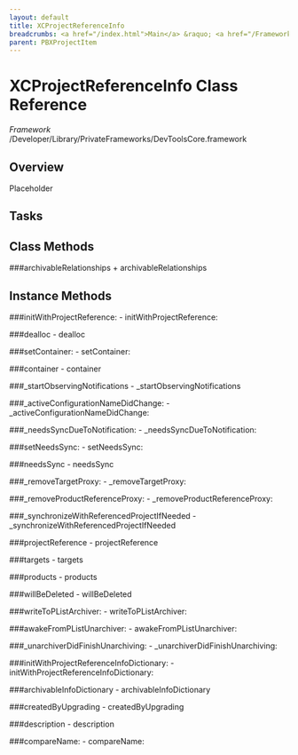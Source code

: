 ```yaml
---
layout: default
title: XCProjectReferenceInfo
breadcrumbs: <a href="/index.html">Main</a> &raquo; <a href="/Frameworks.html">Framework</a> &raquo; <a href="/Frameworks/DevToolsCore.html">DevToolsCore</a> &raquo; XCProjectReferenceInfo
parent: PBXProjectItem 
---
```

# XCProjectReferenceInfo Class Reference

*Framework* /Developer/Library/PrivateFrameworks/DevToolsCore.framework

## Overview

Placeholder

## Tasks

## Class Methods

<a name="+archivableRelationships"></a>
###archivableRelationships
    + archivableRelationships

## Instance Methods

<a name="-initWithProjectReference:"></a>
###initWithProjectReference:
    - initWithProjectReference:

<a name="-dealloc"></a>
###dealloc
    - dealloc

<a name="-setContainer:"></a>
###setContainer:
    - setContainer:

<a name="-container"></a>
###container
    - container

<a name="-_startObservingNotifications"></a>
###_startObservingNotifications
    - _startObservingNotifications

<a name="-_activeConfigurationNameDidChange:"></a>
###_activeConfigurationNameDidChange:
    - _activeConfigurationNameDidChange:

<a name="-_needsSyncDueToNotification:"></a>
###_needsSyncDueToNotification:
    - _needsSyncDueToNotification:

<a name="-setNeedsSync:"></a>
###setNeedsSync:
    - setNeedsSync:

<a name="-needsSync"></a>
###needsSync
    - needsSync

<a name="-_removeTargetProxy:"></a>
###_removeTargetProxy:
    - _removeTargetProxy:

<a name="-_removeProductReferenceProxy:"></a>
###_removeProductReferenceProxy:
    - _removeProductReferenceProxy:

<a name="-_synchronizeWithReferencedProjectIfNeeded"></a>
###_synchronizeWithReferencedProjectIfNeeded
    - _synchronizeWithReferencedProjectIfNeeded

<a name="-projectReference"></a>
###projectReference
    - projectReference

<a name="-targets"></a>
###targets
    - targets

<a name="-products"></a>
###products
    - products

<a name="-willBeDeleted"></a>
###willBeDeleted
    - willBeDeleted

<a name="-writeToPListArchiver:"></a>
###writeToPListArchiver:
    - writeToPListArchiver:

<a name="-awakeFromPListUnarchiver:"></a>
###awakeFromPListUnarchiver:
    - awakeFromPListUnarchiver:

<a name="-_unarchiverDidFinishUnarchiving:"></a>
###_unarchiverDidFinishUnarchiving:
    - _unarchiverDidFinishUnarchiving:

<a name="-initWithProjectReferenceInfoDictionary:"></a>
###initWithProjectReferenceInfoDictionary:
    - initWithProjectReferenceInfoDictionary:

<a name="-archivableInfoDictionary"></a>
###archivableInfoDictionary
    - archivableInfoDictionary

<a name="-createdByUpgrading"></a>
###createdByUpgrading
    - createdByUpgrading

<a name="-description"></a>
###description
    - description

<a name="-compareName:"></a>
###compareName:
    - compareName:

